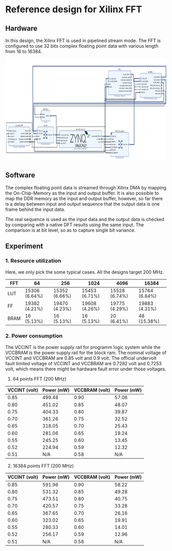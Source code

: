 # Reference design for Xilinx FFT

## Hardware

In this design, the Xilinx FFT is used in pipelined stream mode. The FFT is configured to use 32 bits complex floating point data with various length from 16 to 16384. 

<img src="https://github.com/wincle626/ZCU106_FFT_REF_DESIGN/blob/main/figures/fft_blockdiagram.png" alt="fftblockdiagram"
	title="FFT block diagram" width="960" height="320" />

## Software

The complex floating point data is streamed through Xilinx DMA by mapping the On-Chip-Memory as the input and output buffer. It is also possible to map the DDR memory as the input and output buffer, however, so far there is a delay between input and output sequence that the output data is one frame behind the input data. 

The real sequence is used as the input data and the output data is checked by comparing with a native DFT results using the same input. The comparison is at bit level, so as to capture single bit variance. 

## Experiment

### 1. Resource utilization 

Here, we only pick the some typical cases. All the designs target 200 MHz. 

| FFT  |      64       |      256      |     1024      |      4096     |     16384     |
| ---- | ------------- | ------------- | ------------- | ------------- | ------------- |
| LUT  | 15306 (6.64%) | 15352 (6.66%) | 15453 (6.71%) | 15528 (6.74%) | 15764 (6.84%) |
| FF   | 19382 (4.21%) | 19470 (4.23%) | 19608 (4.26%) | 19775 (4.29%) | 19883 (4.31%) |
| BRAM |    16 (5.13%) |    16 (5.13%) |    16 (5.13%) |    20 (6.41%) |    48 (15.38%)|

### 2. Power consumption

The VCCINT is the power supply rail for programm logic system while the VCCBRAM is the power supply rail for the block ram. The nominal voltage of VCCINT and VCCBRAM are 0.85 volt and 0.9 volt. The official undervolt fault limited voltage of VCCINT and VCCBRAM are 0.7282 volt and 0.7253 volt, which means there might be hardware fault error under those voltages. 

1. 64 points FFT (200 MHz)

| VCCINT (volt) |       Power (mW)       | VCCBRAM (volt) |       Power (mW)       |
| ------------- | ---------------------- | -------------- | ---------------------- |
|      0.85     |         499.48         |      0.90      |          57.06         |
|      0.80     |         451.02         |      0.85      |          48.07         |
|      0.75     |         404.33         |      0.80      |          39.87         |
|      0.70     |         361.26         |      0.75      |          32.52         |
|      0.65     |         318.05         |      0.70      |          25.43         |
|      0.60     |         281.06         |      0.65      |          19.24         |
|      0.55     |         245.25         |      0.60      |          13.45         |
|      0.52     |         224.94         |      0.59      |          12.32         |
|      0.51     |          N/A           |      0.58      |           N/A          |


2. 16384 points FFT (200 MHz)

| VCCINT (volt) |       Power (mW)       | VCCBRAM (volt) |       Power (mW)       |
| ------------- | ---------------------- | -------------- | ---------------------- |
|      0.85     |         591.96         |      0.90      |          58.22         |
|      0.80     |         531.32         |      0.85      |          49.28         |
|      0.75     |         473.51         |      0.80      |          40.75         |
|      0.70     |         420.57         |      0.75      |          33.28         |
|      0.65     |         367.65         |      0.70      |          26.16         |
|      0.60     |         323.02         |      0.65      |          19.91         |
|      0.55     |         280.33         |      0.60      |          14.01         |
|      0.52     |         256.17         |      0.59      |          12.96         |
|      0.51     |          N/A           |      0.58      |           N/A          |
